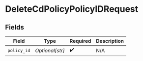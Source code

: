 # DeleteCdPolicyPolicyIDRequest


## Fields

| Field              | Type               | Required           | Description        |
| ------------------ | ------------------ | ------------------ | ------------------ |
| `policy_id`        | *Optional[str]*    | :heavy_check_mark: | N/A                |